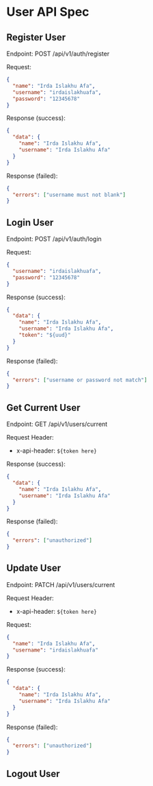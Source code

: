 # User API Spec

## Register User

Endpoint: POST /api/v1/auth/register

Request:

```json
{
  "name": "Irda Islakhu Afa",
  "username": "irdaislakhuafa",
  "password": "12345678"
}
```

Response (success):

```json
{
  "data": {
    "name": "Irda Islakhu Afa",
    "username": "Irda Islakhu Afa"
  }
}
```

Response (failed):

```json
{
  "errors": ["username must not blank"]
}
```

## Login User

Endpoint: POST /api/v1/auth/login

Request:

```json
{
  "username": "irdaislakhuafa",
  "password": "12345678"
}
```

Response (success):

```json
{
  "data": {
    "name": "Irda Islakhu Afa",
    "username": "Irda Islakhu Afa",
    "token": "${uud}"
  }
}
```

Response (failed):

```json
{
  "errors": ["username or password not match"]
}
```

## Get Current User

Endpoint: GET /api/v1/users/current

Request Header:

- x-api-header: `${token here}`

Response (success):

```json
{
  "data": {
    "name": "Irda Islakhu Afa",
    "username": "Irda Islakhu Afa"
  }
}
```

Response (failed):

```json
{
  "errors": ["unauthorized"]
}
```

## Update User

Endpoint: PATCH /api/v1/users/current

Request Header:

- x-api-header: `${token here}`

Request:

```json
{
  "name": "Irda Islakhu Afa",
  "username": "irdaislakhuafa"
}
```

Response (success):

```json
{
  "data": {
    "name": "Irda Islakhu Afa",
    "username": "Irda Islakhu Afa"
  }
}
```

Response (failed):

```json
{
  "errors": ["unauthorized"]
}
```

## Logout User
